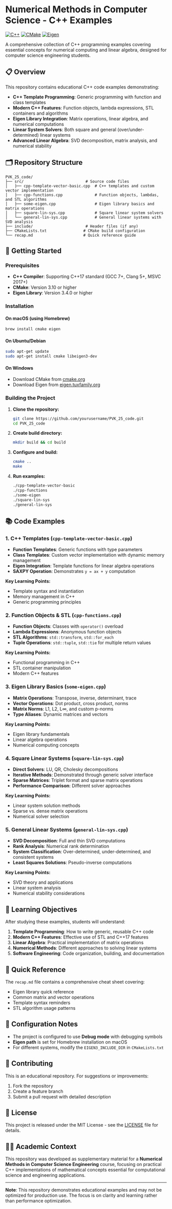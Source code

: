 # Numerical Methods in Computer Science - C++ Examples

[![C++](https://img.shields.io/badge/C%2B%2B-17-blue.svg?style=flat&logo=c%2B%2B)](https://en.cppreference.com/w/cpp/17)
[![CMake](https://img.shields.io/badge/CMake-3.10%2B-green.svg?style=flat&logo=cmake)](https://cmake.org/)
[![Eigen](https://img.shields.io/badge/Eigen-3.4.0-orange.svg?style=flat)](https://eigen.tuxfamily.org/)

A comprehensive collection of C++ programming examples covering essential concepts for numerical computing and linear algebra, designed for computer science engineering students.

## 📋 Overview

This repository contains educational C++ code examples demonstrating:

- **C++ Template Programming**: Generic programming with function and class templates
- **Modern C++ Features**: Function objects, lambda expressions, STL containers and algorithms
- **Eigen Library Integration**: Matrix operations, linear algebra, and numerical computations
- **Linear System Solvers**: Both square and general (over/under-determined) linear systems
- **Advanced Linear Algebra**: SVD decomposition, matrix analysis, and numerical stability

## 🗂️ Repository Structure

```
PVK_25_code/
├── src/                           # Source code files
│   ├── cpp-template-vector-basic.cpp  # C++ templates and custom vector implementation
│   ├── cpp-functions.cpp              # Function objects, lambdas, and STL algorithms  
│   ├── some-eigen.cpp                 # Eigen library basics and matrix operations
│   ├── square-lin-sys.cpp             # Square linear system solvers
│   └── general-lin-sys.cpp            # General linear systems with SVD analysis
├── include/                       # Header files (if any)
├── CMakeLists.txt                # CMake build configuration
└── recap.md                      # Quick reference guide
```

## 🚀 Getting Started

### Prerequisites

- **C++ Compiler**: Supporting C++17 standard (GCC 7+, Clang 5+, MSVC 2017+)
- **CMake**: Version 3.10 or higher
- **Eigen Library**: Version 3.4.0 or higher

### Installation

#### On macOS (using Homebrew)
```bash
brew install cmake eigen
```

#### On Ubuntu/Debian
```bash
sudo apt-get update
sudo apt-get install cmake libeigen3-dev
```

#### On Windows
- Download CMake from [cmake.org](https://cmake.org/download/)
- Download Eigen from [eigen.tuxfamily.org](https://eigen.tuxfamily.org/)

### Building the Project

1. **Clone the repository:**
   ```bash
   git clone https://github.com/yourusername/PVK_25_code.git
   cd PVK_25_code
   ```

2. **Create build directory:**
   ```bash
   mkdir build && cd build
   ```

3. **Configure and build:**
   ```bash
   cmake ..
   make
   ```

4. **Run examples:**
   ```bash
   ./cpp-template-vector-basic
   ./cpp-functions
   ./some-eigen
   ./square-lin-sys
   ./general-lin-sys
   ```

## 📚 Code Examples

### 1. C++ Templates (`cpp-template-vector-basic.cpp`)
- **Function Templates**: Generic functions with type parameters
- **Class Templates**: Custom vector implementation with dynamic memory management
- **Eigen Integration**: Template functions for linear algebra operations
- **SAXPY Operation**: Demonstrates `y = ax + y` computation

**Key Learning Points:**
- Template syntax and instantiation
- Memory management in C++
- Generic programming principles

### 2. Function Objects & STL (`cpp-functions.cpp`)
- **Function Objects**: Classes with `operator()` overload
- **Lambda Expressions**: Anonymous function objects
- **STL Algorithms**: `std::transform`, `std::for_each`
- **Tuple Operations**: `std::tuple`, `std::tie` for multiple return values

**Key Learning Points:**
- Functional programming in C++
- STL container manipulation
- Modern C++ features

### 3. Eigen Library Basics (`some-eigen.cpp`)
- **Matrix Operations**: Transpose, inverse, determinant, trace
- **Vector Operations**: Dot product, cross product, norms
- **Matrix Norms**: L1, L2, L∞, and custom p-norms
- **Type Aliases**: Dynamic matrices and vectors

**Key Learning Points:**
- Eigen library fundamentals
- Linear algebra operations
- Numerical computing concepts

### 4. Square Linear Systems (`square-lin-sys.cpp`)
- **Direct Solvers**: LU, QR, Cholesky decompositions
- **Iterative Methods**: Demonstrated through generic solver interface
- **Sparse Matrices**: Triplet format and sparse matrix operations
- **Performance Comparison**: Different solver approaches

**Key Learning Points:**
- Linear system solution methods
- Sparse vs. dense matrix operations
- Numerical solver selection

### 5. General Linear Systems (`general-lin-sys.cpp`)
- **SVD Decomposition**: Full and thin SVD computations
- **Rank Analysis**: Numerical rank determination
- **System Classification**: Over-determined, under-determined, and consistent systems
- **Least Squares Solutions**: Pseudo-inverse computations

**Key Learning Points:**
- SVD theory and applications
- Linear system analysis
- Numerical stability considerations

## 🎯 Learning Objectives

After studying these examples, students will understand:

1. **Template Programming**: How to write generic, reusable C++ code
2. **Modern C++ Features**: Effective use of STL and C++17 features
3. **Linear Algebra**: Practical implementation of matrix operations
4. **Numerical Methods**: Different approaches to solving linear systems
5. **Software Engineering**: Code organization, building, and documentation

## 📖 Quick Reference

The `recap.md` file contains a comprehensive cheat sheet covering:
- Eigen library quick reference
- Common matrix and vector operations
- Template syntax reminders
- STL algorithm usage patterns

## 🔧 Configuration Notes

- The project is configured to use **Debug mode** with debugging symbols
- **Eigen path** is set for Homebrew installation on macOS
- For different systems, modify the `EIGEN3_INCLUDE_DIR` in `CMakeLists.txt`

## 🤝 Contributing

This is an educational repository. For suggestions or improvements:
1. Fork the repository
2. Create a feature branch
3. Submit a pull request with detailed description

## 📄 License

This project is released under the MIT License - see the [LICENSE](LICENSE) file for details.

## 👨‍🏫 Academic Context

This repository was developed as supplementary material for a **Numerical Methods in Computer Science Engineering** course, focusing on practical C++ implementations of mathematical concepts essential for computational science and engineering applications.

---

**Note**: This repository demonstrates educational examples and may not be optimized for production use. The focus is on clarity and learning rather than performance optimization.
